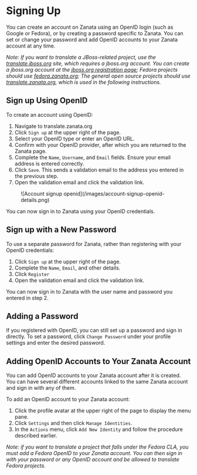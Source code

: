 # Signing Up


You can create an account on Zanata using an OpenID login (such as Google or Fedora), or by creating a password specific to Zanata. You can set or change your password and add OpenID accounts to your Zanata account at any time.

*Note: If you want to translate a JBoss-related project, use the [translate.jboss.org](https://translate.jboss.org) site, which requires a jboss.org account. You can create a jboss.org account at the [jboss.org registration page](https://community.jboss.org/register.jspa); Fedora projects should use [fedora.zanata.org](https://fedora.zanata.org); The general open source projects should use [translate.zanata.org](https://translate.zanata.org), which is used in the following instructions.*

## Sign up Using OpenID

To create an account using OpenID:

 1. Navigate to translate.zanata.org
 1. Click `Sign up` at the upper right of the page.
 1. Select your OpenID type or enter an OpenID URL.
 1. Confirm with your OpenID provider, after which you are returned to the Zanata page.
 1. Complete the `Name`, `Username`, and `Email` fields. Ensure your email address is entered correctly.
 1. Click `Save`. This sends a validation email to the address you entered in the previous step.
 1. Open the validation email and click the validation link.
<figure>
   ![Account signup openid](/images/account-signup-openid-details.png)
 </figure>

You can now sign in to Zanata using your OpenID credentials.


## Sign up with a New Password

To use a separate password for Zanata, rather than registering with your OpenID credentials:

 1. Click `Sign up` at the upper right of the page.
 1. Complete the `Name`, `Email`, and other details.
 1. Click `Register`
 1. Open the validation email and click the validation link.

You can now sign in to Zanata with the user name and password you entered in step 2.


## Adding a Password

If you registered with OpenID, you can still set up a password and sign in directly. To set a password, click `Change Password` under your profile settings and enter the desired password.


## Adding OpenID Accounts to Your Zanata Account

You can add OpenID accounts to your Zanata account after it is created. You can have several different accounts linked to the same Zanata account and sign in with any of them.

To add an OpenID account to your Zanata account:

 1. Click the profile avatar at the upper right of the page to display the menu pane.
 1. Click `Settings` and then click `Manage Identities`.
 1. In the `Actions` menu, click `Add New Identity` and follow the procedure described earlier.

*Note: if you want to translate a project that falls under the Fedora CLA, you must add a Fedora OpenID to your Zanata account. You can then sign in with your password or any OpenID account and be allowed to translate Fedora projects.*

